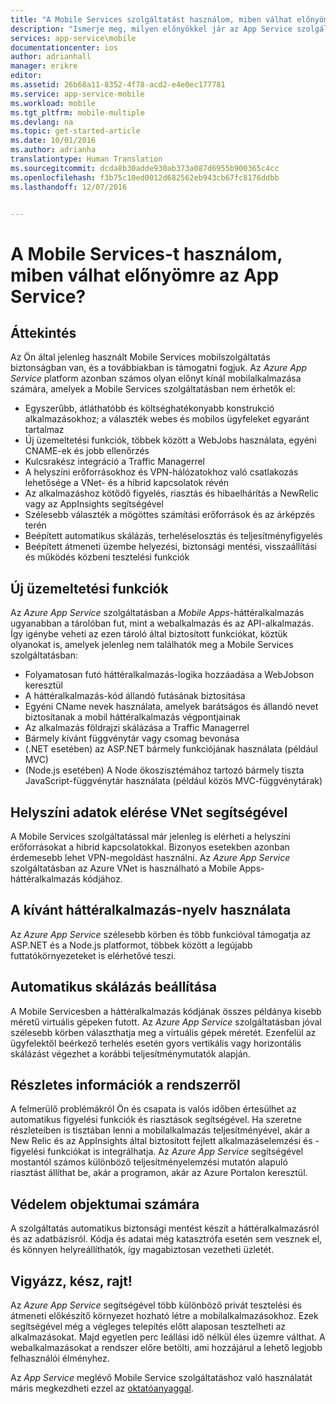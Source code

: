 ```yaml
---
title: "A Mobile Services szolgáltatást használom, miben válhat előnyömre az App Service?"
description: "Ismerje meg, milyen előnyökkel jár az App Service szolgáltatásnak a meglévő Mobile Services projektjeibe való felvétele."
services: app-service\mobile
documentationcenter: ios
author: adrianhall
manager: erikre
editor: 
ms.assetid: 26b68a11-8352-4f78-acd2-e4e0ec177781
ms.service: app-service-mobile
ms.workload: mobile
ms.tgt_pltfrm: mobile-multiple
ms.devlang: na
ms.topic: get-started-article
ms.date: 10/01/2016
ms.author: adrianha
translationtype: Human Translation
ms.sourcegitcommit: dcda8b30adde930ab373a087d6955b900365c4cc
ms.openlocfilehash: f3b75c10ed0012d682562eb943cb67fc8176ddbb
ms.lasthandoff: 12/07/2016


---
```

# <a name="getting-started"> </a>A Mobile Services-t használom, miben válhat előnyömre az App Service?
## <a name="overview"></a>Áttekintés
Az Ön által jelenleg használt Mobile Services mobilszolgáltatás biztonságban van, és a továbbiakban is támogatni fogjuk. Az *Azure App Service* platform azonban számos olyan előnyt kínál mobilalkalmazása számára, amelyek a Mobile Services szolgáltatásban nem érhetők el:

* Egyszerűbb, átláthatóbb és költséghatékonyabb konstrukció alkalmazásokhoz; a választék webes és mobilos ügyfeleket egyaránt tartalmaz
* Új üzemeltetési funkciók, többek között a WebJobs használata, egyéni CNAME-ek és jobb ellenőrzés
* Kulcsrakész integráció a Traffic Managerrel
* A helyszíni erőforrásokhoz és VPN-hálózatokhoz való csatlakozás lehetősége a VNet- és a hibrid kapcsolatok révén
* Az alkalmazáshoz kötődő figyelés, riasztás és hibaelhárítás a NewRelic vagy az AppInsights segítségével
* Szélesebb választék a mögöttes számítási erőforrások és az árképzés terén
* Beépített automatikus skálázás, terheléselosztás és teljesítményfigyelés
* Beépített átmeneti üzembe helyezési, biztonsági mentési, visszaállítási és működés közbeni tesztelési funkciók

## <a name="new-hosting-features"></a>Új üzemeltetési funkciók
Az *Azure App Service* szolgáltatásban a *Mobile Apps*-háttéralkalmazás ugyanabban a tárolóban fut, mint a webalkalmazás és az API-alkalmazás. Így igénybe veheti az ezen tároló által biztosított funkciókat, köztük olyanokat is, amelyek jelenleg nem találhatók meg a Mobile Services szolgáltatásban:

* Folyamatosan futó háttéralkalmazás-logika hozzáadása a WebJobson keresztül
* A háttéralkalmazás-kód állandó futásának biztosítása
* Egyéni CName nevek használata, amelyek barátságos és állandó nevet biztosítanak a mobil háttéralkalmazás végpontjainak
* Az alkalmazás földrajzi skálázása a Traffic Managerrel
* Bármely kívánt függvénytár vagy csomag bevonása
* (.NET esetében) az ASP.NET bármely funkciójának használata (például MVC)
* (Node.js esetében) A Node ökoszisztémához tartozó bármely tiszta JavaScript-függvénytár használata (például közös MVC-függvénytárak)

## <a name="access-on-premises-data-using-vnet"></a>Helyszíni adatok elérése VNet segítségével
A Mobile Services szolgáltatással már jelenleg is elérheti a helyszíni erőforrásokat a hibrid kapcsolatokkal. Bizonyos esetekben azonban érdemesebb lehet VPN-megoldást használni. Az *Azure App Service* szolgáltatásban az Azure VNet is használható a Mobile Apps-háttéralkalmazás kódjához.

## <a name="use-your-favorite-backend-language"></a>A kívánt háttéralkalmazás-nyelv használata
Az *Azure App Service* szélesebb körben és több funkcióval támogatja az ASP.NET és a Node.js platformot, többek között a legújabb futtatókörnyezeteket is elérhetővé teszi.

## <a name="set-up-automatic-scale"></a>Automatikus skálázás beállítása
A Mobile Servicesben a háttéralkalmazás kódjának összes példánya kisebb méretű virtuális gépeken futott. Az *Azure App Service* szolgáltatásban jóval szélesebb körben választhatja meg a virtuális gépek méretét. Ezenfelül az ügyfelektől beérkező terhelés esetén gyors vertikális vagy horizontális skálázást végezhet a korábbi teljesítménymutatók alapján.

## <a name="be-in-the-know"></a>Részletes információk a rendszerről
A felmerülő problémákról Ön és csapata is valós időben értesülhet az automatikus figyelési funkciók és riasztások segítségével. Ha szeretne részleteiben is tisztában lenni a mobilalkalmazás teljesítményével, akár a New Relic és az AppInsights által biztosított fejlett alkalmazáselemzési és -figyelési funkciókat is integrálhatja. Az *Azure App Service* segítségével mostantól számos különböző teljesítményelemzési mutatón alapuló riasztást állíthat be, akár a programon, akár az Azure Portalon keresztül.

## <a name="keep-your-assets-safe"></a>Védelem objektumai számára
A szolgáltatás automatikus biztonsági mentést készít a háttéralkalmazásról és az adatbázisról. Kódja és adatai még katasztrófa esetén sem vesznek el, és könnyen helyreállíthatók, így magabiztosan vezetheti üzletét.

## <a name="ready-stage-go"></a>Vigyázz, kész, rajt!
Az *Azure App Service* segítségével több különböző privát tesztelési és átmeneti előkészítő környezet hozható létre a mobilalkalmazásokhoz. Ezek segítségével még a végleges telepítés előtt alaposan tesztelheti az alkalmazásokat. Majd egyetlen perc leállási idő nélkül éles üzemre válthat. A webalkalmazásokat a rendszer előre betölti, ami hozzájárul a lehető legjobb felhasználói élményhez.

Az *App Service* meglévő Mobile Service szolgáltatáshoz való használatát máris megkezdheti ezzel az [oktatóanyaggal](app-service-mobile-migrating-from-mobile-services.md).


